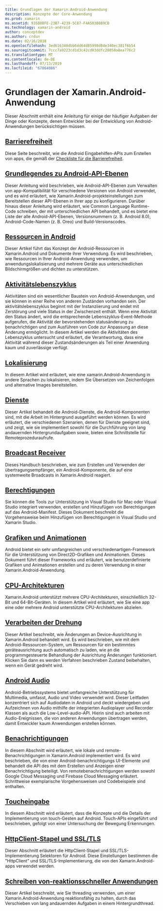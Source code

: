 ```yaml
---
title: Grundlagen der Xamarin.Android-Anwendung
description: Konzepte der Core-Anwendung
ms.prod: xamarin
ms.assetid: 935B8BFE-23B7-4239-5C87-F4A503B889CB
ms.technology: xamarin-android
author: conceptdev
ms.author: crdun
ms.date: 02/16/2018
ms.openlocfilehash: 3ed616340dbb6dd64d85998d84e340ec381f6b54
ms.sourcegitcommit: 7ccc7a9223cd1d3c42cd03ddfc28050a8ea776c2
ms.translationtype: MT
ms.contentlocale: de-DE
ms.lasthandoff: 07/13/2019
ms.locfileid: "67864086"
---
```

# <a name="xamarinandroid-application-fundamentals"></a>Grundlagen der Xamarin.Android-Anwendung

Dieser Abschnitt enthält eine Anleitung für einige der häufiger Aufgaben der Dinge oder Konzepte, denen Entwickler bei der Entwicklung von Android-Anwendungen berücksichtigen müssen.

## <a name="accessibilityandroidapp-fundamentalsaccessibilitymd"></a>[Barrierefreiheit](~/android/app-fundamentals/accessibility.md)

Diese Seite beschreibt, wie die Android Eingabehilfen-APIs zum Erstellen von apps, die gemäß der [Checkliste für die Barrierefreiheit](~/cross-platform/app-fundamentals/accessibility.md).

## <a name="understanding-android-api-levelsandroidapp-fundamentalsandroid-api-levelsmd"></a>[Grundlegendes zu Android-API-Ebenen](~/android/app-fundamentals/android-api-levels.md)

Dieser Anleitung wird beschrieben, wie Android-API-Ebenen zum Verwalten von app-Kompatibilität für verschiedene Versionen von Android verwendet, und es wird erläutert, wie Xamarin.Android-projekteinstellungen zum Bereitstellen dieser API-Ebenen in Ihrer app zu konfigurieren. Darüber hinaus dieser Anleitung wird erläutert, wie Common Language Runtime-Code schreiben, der mit unterschiedlichen API behandelt, und es bietet eine Liste der alle Android-API-Ebenen, Versionsnummern (z. B. Android 8.0), Android-Code-Namen (z. B. Oreo) und Build-Versionscodes.



## <a name="resources-in-androidandroidapp-fundamentalsresources-in-androidindexmd"></a>[Ressourcen in Android](~/android/app-fundamentals/resources-in-android/index.md)

Dieser Artikel führt das Konzept der Android-Ressourcen in Xamarin.Android und Dokumente ihrer Verwendung. Es wird beschrieben, wie Ressourcen in Ihrer Android-Anwendung verwenden, um anwendungslokalisierung und mehrere Geräte aus unterschiedlichen Bildschirmgrößen und dichten zu unterstützen.




## <a name="activity-lifecycleandroidapp-fundamentalsactivity-lifecycleindexmd"></a>[Aktivitätslebenszyklus](~/android/app-fundamentals/activity-lifecycle/index.md)

Aktivitäten sind ein wesentlicher Baustein von Android-Anwendungen, und sie können in einer Reihe von anderen Zuständen vorhanden sein. Der aktivitätslebenszyklus beginnt mit der Instanziierung und endet mit Zerstörung und viele Status in der Zwischenzeit enthält. Wenn eine Aktivität den Status ändert, wird die entsprechende Lebenszyklus-Event-Methode aufgerufen, die Aktivität der bevorstehenden statusänderung zu benachrichtigen und zum Ausführen von Code zur Anpassung an diese Änderung ermöglicht. In diesem Artikel werden die Aktivitäten des Lebenszyklus untersucht und erläutert, die Verantwortung, dass eine Aktivität während dieser Zustandsänderungen als Teil einer Anwendung kaum und zuverlässige verfügt.

## <a name="localizationandroidapp-fundamentalslocalizationmd"></a>[Lokalisierung](~/android/app-fundamentals/localization.md)

In diesem Artikel wird erläutert, wie eine xamarin.Android-Anwendung in andere Sprachen zu lokalisieren, indem Sie Übersetzen von Zeichenfolgen und alternative Images bereitstellen.

## <a name="servicesandroidapp-fundamentalsservicesindexmd"></a>[Dienste](~/android/app-fundamentals/services/index.md)

Dieser Artikel behandelt die Android-Dienste, die Android-Komponenten sind, mit die Arbeit im Hintergrund ausgeführt werden können. Es wird erläutert, die verschiedenen Szenarien, denen für Dienste geeignet sind, und zeigt, wie sie implementiert sowohl für die Durchführung von lang andauernden Hintergrundaufgaben sowie, bieten eine Schnittstelle für Remoteprozeduraufrufe.

## <a name="broadcast-receiversandroidapp-fundamentalsbroadcast-receiversmd"></a>[Broadcast Receiver](~/android/app-fundamentals/broadcast-receivers.md)

Dieses Handbuch beschrieben, wie zum Erstellen und Verwenden der übertragungsempfänger, ein Android-Komponente, die auf eine systemweite Broadcasts in Xamarin.Android reagiert.



## <a name="permissionsandroidapp-fundamentalspermissionsmd"></a>[Berechtigungen](~/android/app-fundamentals/permissions.md)

Sie können die Tools zur Unterstützung in Visual Studio für Mac oder Visual Studio integriert verwenden, erstellen und Hinzufügen von Berechtigungen auf das Android-Manifest. Dieses Dokument beschreibt die Vorgehensweise beim Hinzufügen von Berechtigungen in Visual Studio und Xamarin Studio.



## <a name="graphics-and-animationandroidapp-fundamentalsgraphics-and-animationmd"></a>[Grafiken und Animationen](~/android/app-fundamentals/graphics-and-animation.md)

Android bietet ein sehr umfangreichen und verschiedenartigen-Framework für die Unterstützung von Direct2D-Grafiken und Animationen. Dieses Dokument führt dieser Frameworks und erläutert, wie benutzerdefinierte Grafiken und Animationen erstellen und zu deren Verwendung in einer Xamarin.Android-Anwendung.


## <a name="cpu-architecturesandroidapp-fundamentalscpu-architecturesmd"></a>[CPU-Architekturen](~/android/app-fundamentals/cpu-architectures.md)

Xamarin.Android unterstützt mehrere CPU-Architekturen, einschließlich 32-Bit und 64-Bit-Geräten. In diesem Artikel wird erläutert, wie Sie eine app eine oder mehrere Android unterstützte CPU-Architekturen abzielen.




## <a name="handling-rotationandroidapp-fundamentalshandling-rotationmd"></a>[Verarbeiten der Drehung](~/android/app-fundamentals/handling-rotation.md)

Dieser Artikel beschreibt, wie Änderungen an Device-Ausrichtung in Xamarin.Android behandelt wird. Es wird beschrieben, wie mit dem Android-Ressourcen-System, um Ressourcen für ein bestimmtes geräteausrichtung auch automatisch zu laden, wie an die programmgesteuerte Behandlung der Ausrichtung Änderungen funktioniert. Klicken Sie dann es werden Verfahren beschrieben Zustand beibehalten, wenn ein Gerät gedreht wird.



## <a name="android-audioandroidapp-fundamentalsandroid-audiomd"></a>[Android Audio](~/android/app-fundamentals/android-audio.md)

Android-Betriebssystems bietet umfangreiche Unterstützung für Multimedia, umfasst, Audio und Video verwendet wird. Dieser Leitfaden konzentriert sich auf Audiodaten in Android und deckt wiedergeben und Aufzeichnen von Audio mithilfe der integrierten Audioplayer und Recorder Klassen als auch die Low-Level-audio-API. Hierin sind auch arbeiten mit Audio-Ereignissen, die von anderen Anwendungen übertragen werden, damit Entwickler kaum Anwendungen erstellen können.




## <a name="notificationsandroidapp-fundamentalsnotificationsindexmd"></a>[Benachrichtigungen](~/android/app-fundamentals/notifications/index.md)

In diesem Abschnitt wird erläutert, wie lokale und remote-Benachrichtigungen in Xamarin.Android implementiert wird. Es wird beschrieben, die von einer Android-benachrichtigungs UI-Elemente und behandelt die API des mit dem Erstellen und Anzeigen einer Benachrichtigung beteiligt. Von remotebenachrichtigungen werden sowohl Google Cloud Messaging und Firebase Cloud Messaging erläutert. Schrittweise exemplarische Vorgehensweisen und Codebeispiele sind enthalten.



## <a name="touchandroidapp-fundamentalstouchindexmd"></a>[Toucheingabe](~/android/app-fundamentals/touch/index.md)

In diesem Abschnitt wird erläutert, dass die Konzepte und die Details der Implementierung von touch-Gesten auf Android. Touch-APIs eingeführt und beschrieben, gefolgt von einer Untersuchung der Bewegung Erkennungen.



## <a name="httpclient-stack-and-ssltlsandroidapp-fundamentalshttp-stackmd"></a>[HttpClient-Stapel und SSL/TLS](~/android/app-fundamentals/http-stack.md)

Dieser Abschnitt erläutert die HttpClient-Stapel und SSL/TLS-Implementierung Selektoren für Android. Diese Einstellungen bestimmen die "HttpClient" und SSL/TLS-Implementierung, die von den Xamarin.Android-apps verwendet werden.


## <a name="writing-responsive-applicationswriting-responsive-appsmd"></a>[Schreiben von-reaktionsschneller Anwendungen](writing-responsive-apps.md)

Dieser Artikel beschreibt, wie Sie threading verwenden, um einer Xamarin.Android-Anwendung reaktionsfähig zu halten, durch das Verschieben von lang andauernden Aufgaben in einem Hintergrundthread.

